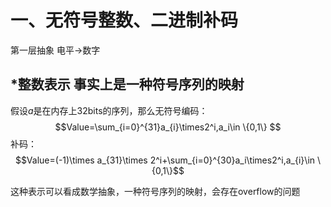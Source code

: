# 一、无符号整数、二进制补码

  第一层抽象  电平->数字

  ## *整数表示  事实上是一种符号序列的映射
  假设$a$是在内存上32bits的序列，那么无符号编码：<br>
  $$Value=\sum_{i=0}^{31}a_{i}\times2^i,a_i\in  \{0,1\} $$
  补码：
  $$Value=(-1)\times a_{31}\times 2^i+\sum_{i=0}^{30}a_i\times2^i,a_{i}\in \{0,1\}$$

  这种表示可以看成数学抽象，一种符号序列的映射，会存在overflow的问题
